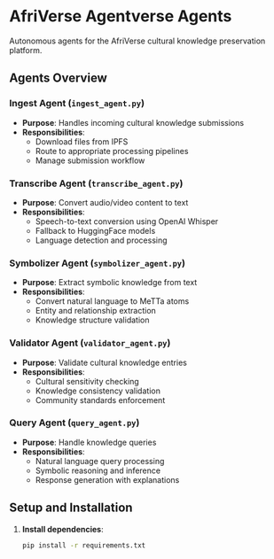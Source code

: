 # AfriVerse Agentverse Agents

Autonomous agents for the AfriVerse cultural knowledge preservation platform.

## Agents Overview

### Ingest Agent (`ingest_agent.py`)
- **Purpose**: Handles incoming cultural knowledge submissions
- **Responsibilities**:
  - Download files from IPFS
  - Route to appropriate processing pipelines
  - Manage submission workflow

### Transcribe Agent (`transcribe_agent.py`)
- **Purpose**: Convert audio/video content to text
- **Responsibilities**:
  - Speech-to-text conversion using OpenAI Whisper
  - Fallback to HuggingFace models
  - Language detection and processing

### Symbolizer Agent (`symbolizer_agent.py`)
- **Purpose**: Extract symbolic knowledge from text
- **Responsibilities**:
  - Convert natural language to MeTTa atoms
  - Entity and relationship extraction
  - Knowledge structure validation

### Validator Agent (`validator_agent.py`)
- **Purpose**: Validate cultural knowledge entries
- **Responsibilities**:
  - Cultural sensitivity checking
  - Knowledge consistency validation
  - Community standards enforcement

### Query Agent (`query_agent.py`)
- **Purpose**: Handle knowledge queries
- **Responsibilities**:
  - Natural language query processing
  - Symbolic reasoning and inference
  - Response generation with explanations

## Setup and Installation

1. **Install dependencies**:
   ```bash
   pip install -r requirements.txt